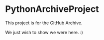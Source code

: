 # PythonArchiveProject

This project is for the GitHub Archive.

We just wish to show we were here. :)

